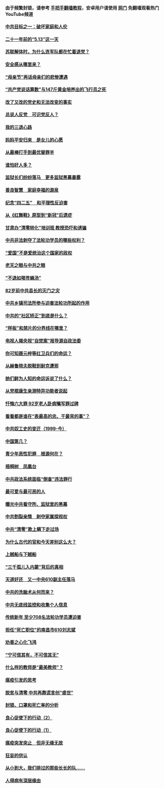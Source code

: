 #### 由于频繁封锁，请参考 [手把手翻墙教程](https://github.com/gfw-breaker/guides/wiki/)，安卓用户请使用 [网门](https://github.com/gfw-breaker/nogfw/blob/master/dl.md?t=05140901) 免翻墙观看热门YouTube频道 

#### [中共目标之一：破坏家庭和人伦](../pages/19/424454.md?t=05140901) 

#### [二十一年前的“5.13”这一天](../pages/19/424814.md?t=05140901) 

#### [苏联解体时，为什么连军队都在忙着退党？](../pages/19/424335.md?t=05140901) 

#### [安全感从哪里来？](../pages/19/424336.md?t=05140901) 

#### [“母亲节”再话母亲们的悲惨遭遇](../pages/19/424234.md?t=05140901) 

#### [“共产党说话算数”与147斤黄金培养出的飞行员之死](../pages/19/424115.md?t=05140901) 

#### [改了又改的党史和无法改变的事实](../pages/19/424037.md?t=05140901) 

#### [总说人反党　可识党反人？](../pages/19/423820.md?t=05140901) 

#### [我的三退心路](../pages/19/423876.md?t=05140901) 

#### [妈妈平安归来　是女儿的心愿](../pages/19/423947.md?t=05140901) 

#### [从最棒打手到最优替罪羊](../pages/19/423819.md?t=05140901) 

#### [谁怕好人多？](../pages/19/423774.md?t=05140901) 

#### [监狱长们纷纷落马　更多监狱黑幕暴露](../pages/19/423787.md?t=05140901) 

#### [善良智慧　家庭幸福的源泉](../pages/19/423632.md?t=05140901) 

#### [纪念“四二五”　和平理性反迫害](../pages/19/423660.md?t=05140901) 

#### [从《红舞鞋》原型到“新冠”后遗症](../pages/19/423509.md?t=05140901) 

#### [甘肃办“清零转化”培训班 教授恐吓和诱骗](../pages/19/423498.md?t=05140901) 

#### [中共非法剥夺了法轮功学员的哪些权利？](../pages/19/423392.md?t=05140901) 

#### [“爱国”不是爱统治这个国家的政权](../pages/19/423029.md?t=05140901) 

#### [老天之眼与中共之眼](../pages/19/423378.md?t=05140901) 

#### [“不退如喝苍蝇汤”](../pages/19/423287.md?t=05140901) 

#### [82岁前中共县长的灭门之灾](../pages/19/423055.md?t=05140901) 

#### [中共乡镇司法所参与迫害法轮功所起的作用](../pages/19/423064.md?t=05140901) 

#### [中共的“社区矫正”到底是什么？](../pages/19/422870.md?t=05140901) 

#### [“样板”和禁片的分界线在哪里？](../pages/19/422704.md?t=05140901) 

#### [电视人揭央视“自焚案”报导源自政法委](../pages/19/422770.md?t=05140901) 

#### [你可知聂元梓等红卫兵们的命运？](../pages/19/422848.md?t=05140901) 

#### [从赫鲁晓夫脱鞋到耐克遭邪](../pages/19/422826.md?t=05140901) 

#### [她们鲜为人知的命运诉说了什么？](../pages/19/422754.md?t=05140901) 

#### [从党棍康生亲测特异功能者说起](../pages/19/422657.md?t=05140901) 

#### [忏悔六大罪 92岁老人卧病嘱写罪过碑](../pages/19/422750.md?t=05140901) 

#### [看看都是谁在“表最高的忠、干最背的事”？](../pages/19/422703.md?t=05140901) 

#### [中共奴工史的变迁（1999-今）](../pages/19/422656.md?t=05140901) 

#### [中国第几？](../pages/19/422496.md?t=05140901) 

#### [青少年恶性犯罪　根源何在？](../pages/19/422449.md?t=05140901) 

#### [梧桐树　凤凰台](../pages/19/422442.md?t=05140901) 

#### [中共政法系统面临“倒查”违法罪行](../pages/19/422497.md?t=05140901) 

#### [最可爱与最可恶的人](../pages/19/422448.md?t=05140901) 

#### [曝光中共看守所、监狱里的黑幕](../pages/19/422390.md?t=05140901) 

#### [中共割裂亲情　剥夺家属探视权](../pages/19/422364.md?t=05140901) 

#### [中共“清零”欺上瞒下走过场](../pages/19/422306.md?t=05140901) 

#### [为什么古代的官和今天差别这么大？](../pages/19/422228.md?t=05140901) 

#### [上贼船与下贼船](../pages/19/422276.md?t=05140901) 

#### [“三千孤儿入内蒙”背后的真相](../pages/19/422229.md?t=05140901) 

#### [天道好还　又一中央610副主任落马](../pages/19/422155.md?t=05140901) 

#### [中共的洗脑术从何而来？](../pages/19/422154.md?t=05140901) 

#### [中共无底线监控和收集个人信息](../pages/19/422039.md?t=05140901) 

#### [传统新年 至少708名法轮功学员遭迫害](../pages/19/421946.md?t=05140901) 

#### [担任“死亡职位”的南昌市610刘志斌](../pages/19/421957.md?t=05140901) 

#### [劝善之心化飞鸿](../pages/19/421164.md?t=05140901) 

#### [“宁可信其有，不可信其无”](../pages/19/421691.md?t=05140901) 

#### [什么样的教师是“最美教师”？](../pages/19/421755.md?t=05140901) 

#### [瘟疫引发的思考](../pages/19/421594.md?t=05140901) 

#### [脱贫与清零 中共再靠谎言创“盛世”](../pages/19/421590.md?t=05140901) 

#### [封锁、口罩和死亡率的分析](../pages/19/421495.md?t=05140901) 

#### [良心促使下的行动（2）](../pages/19/421361.md?t=05140901) 

#### [良心促使下的行动（1）](../pages/19/421302.md?t=05140901) 

#### [瘟疫突发突止　但非无缘无故](../pages/19/421281.md?t=05140901) 

#### [狂妄的供认](../pages/19/421199.md?t=05140901) 

#### [从小到大，我们排过的那些长长的队……](../pages/19/421243.md?t=05140901) 

#### [人得病有深层缘由](../pages/19/420864.md?t=05140901) 


